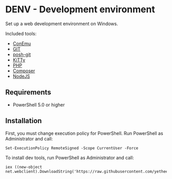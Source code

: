 # DENV - Development environment

Set up a web development environment on Windows.

Included tools:

 - [ConEmu](https://chocolatey.org/packages/ConEmu)
 - [GIT](https://chocolatey.org/packages/git)
 - [posh-git](https://chocolatey.org/packages/poshgit)
 - [KiTTy](https://chocolatey.org/packages/kitty.portable)
 - [PHP](https://chocolatey.org/packages/php)
 - [Composer](https://getcomposer.org/)
 - [NodeJS](https://chocolatey.org/packages/nodejs.install)

## Requirements

 - PowerShell 5.0 or higher

## Installation

First, you must change execution policy for PowerShell. Run PowerShell as Administrator and call:

    Set-ExecutionPolicy RemoteSigned -Scope CurrentUser -Force

To install dev tools, run PowerShell as Administrator and call:

    iex ((new-object net.webclient).DownloadString('https://raw.githubusercontent.com/yethee/denv/master/setup.ps1'))
